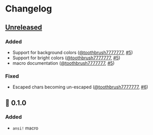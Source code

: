 # Changelog

## [Unreleased]

### Added

- Support for background colors ([@toothbrush7777777], [#5][pr-5])
- Support for bright colors ([@toothbrush7777777], [#5][pr-5])
- macro documentation ([@toothbrush7777777], [#5][pr-5])

### Fixed

- Escaped chars becoming un-escaped ([@toothbrush7777777], [#6][pr-6])

## :tada: 0.1.0

### Added

- `ansi!` macro

[Unreleased]: https://github.com/spenserblack/ansiform/compare/v0.1.0...HEAD
[@toothbrush7777777]: https://github.com/toothbrush7777777
[pr-6]: https://github.com/spenserblack/ansiform/pull/6
[pr-5]: https://github.com/spenserblack/ansiform/pull/5
